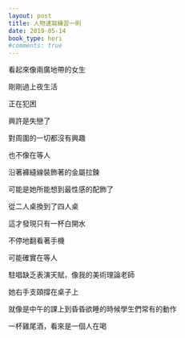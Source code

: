```yaml
---
layout: post
title: 人物速寫練習一則
date: 2019-05-14
book_type: hori
#comments: true
---
```


看起來像兩廣地帶的女生

剛剛過上夜生活

正在犯困

興許是失戀了

對周圍的一切都沒有興趣

也不像在等人

沿著褲縫線裝飾著的金屬拉鍊

可能是她所能想到最性感的配飾了

從二人桌換到了四人桌

這才發現只有一杯白開水

不停地翻看著手機

可能確實在等人

駐唱缺乏表演天賦，像我的美術理論老師

她右手支頤撐在桌子上

就像是中午的課上到昏昏欲睡的時候學生們常有的動作

一杯雞尾酒，看來是一個人在喝

